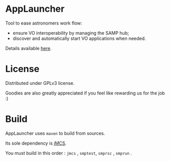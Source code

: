 AppLauncher
===========

Tool to ease astronomers work flow:
- ensure VO interoperability by managing the SAMP hub;
- discover and automatically start VO applications when needed.

Details available [here](http://www.jmmc.fr/applauncher).

License
=======

Distributed under GPLv3 license.

Goodies are also greatly appreciated if you feel like rewarding us for the job :)

Build
=====

AppLauncher uses `maven` to build from sources.

Its sole dependency is [jMCS](https://github.com/JMMC-OpenDev/jMCS).

You must build in this order : `jmcs` , `smptest`, `smprsc` , `smprun` .
